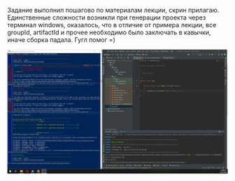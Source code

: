 Задание выполнил пошагово по материалам лекции, скрин прилагаю. 
Единственные сложности возникли при генерации проекта через терминал windows, оказалось, 
что в отличие от примера лекции, все groupId, artifactId и прочее необходимо было заключать в кавычки, 
иначе сборка падала. Гугл помог =)

![screenshot](image/001.png)